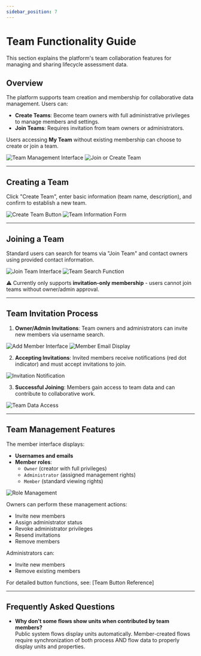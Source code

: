 ```yaml
---
sidebar_position: 7
---
```


# Team Functionality Guide

This section explains the platform's team collaboration features for managing and sharing lifecycle assessment data.

## Overview

The platform supports team creation and membership for collaborative data management. Users can:

- **Create Teams**: Become team owners with full administrative privileges to manage members and settings.
- **Join Teams**: Requires invitation from team owners or administrators.

Users accessing **My Team** without existing membership can choose to create or join a team.

![Team Management Interface](img/my-team.png)
![Join or Create Team](img/join-or-create-team.png)

---

## Creating a Team

Click "Create Team", enter basic information (team name, description), and confirm to establish a new team.

![Create Team Button](img/create-team.png)
![Team Information Form](img/team-information.png)

---

## Joining a Team

Standard users can search for teams via "Join Team" and contact owners using provided contact information.

![Join Team Interface](img/join-team.png)
![Team Search Function](img/search-team.png)

⚠️ Currently only supports **invitation-only membership** - users cannot join teams without owner/admin approval.

---

## Team Invitation Process

1. **Owner/Admin Invitations**:
   Team owners and administrators can invite new members via username search.

![Add Member Interface](img/add-member.png)
![Member Email Display](img/team-member-email.png)

2. **Accepting Invitations**:
   Invited members receive notifications (red dot indicator) and must accept invitations to join.

![Invitation Notification](img/team-invitation.png)

3. **Successful Joining**:
   Members gain access to team data and can contribute to collaborative work.

![Team Data Access](img/team-member-data.png)

---

## Team Management Features

The member interface displays:

- **Usernames and emails**
- **Member roles**:
  - `Owner` (creator with full privileges)
  - `Administrator` (assigned management rights)
  - `Member` (standard viewing rights)

![Role Management](img/team-role.png)

Owners can perform these management actions:

- Invite new members
- Assign administrator status
- Revoke administrator privileges
- Resend invitations
- Remove members

Administrators can:

- Invite new members
- Remove existing members

For detailed button functions, see: [Team Button Reference]

---

## Frequently Asked Questions

- **Why don't some flows show units when contributed by team members?**  
Public system flows display units automatically. Member-created flows require synchronization of both process AND flow data to properly display units and properties.
